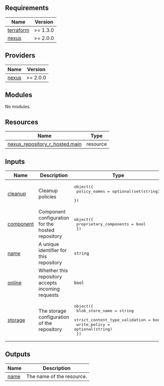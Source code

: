 ## Requirements

| Name | Version |
|------|---------|
| <a name="requirement_terraform"></a> [terraform](#requirement\_terraform) | >= 1.3.0 |
| <a name="requirement_nexus"></a> [nexus](#requirement\_nexus) | >= 2.0.0 |

## Providers

| Name | Version |
|------|---------|
| <a name="provider_nexus"></a> [nexus](#provider\_nexus) | >= 2.0.0 |

## Modules

No modules.

## Resources

| Name | Type |
|------|------|
| [nexus_repository_r_hosted.main](https://registry.terraform.io/providers/datadrivers/nexus/latest/docs/resources/repository_r_hosted) | resource |

## Inputs

| Name | Description | Type | Default | Required |
|------|-------------|------|---------|:--------:|
| <a name="input_cleanup"></a> [cleanup](#input\_cleanup) | Cleanup policies | <pre>object({<br>    policy_names = optional(set(string))<br>  })</pre> | `null` | no |
| <a name="input_component"></a> [component](#input\_component) | Component configuration for the hosted repository | <pre>object({<br>    proprietary_components = bool<br>  })</pre> | `null` | no |
| <a name="input_name"></a> [name](#input\_name) | A unique identifier for this repository | `string` | n/a | yes |
| <a name="input_online"></a> [online](#input\_online) | Whether this repository accepts incoming requests | `bool` | `null` | no |
| <a name="input_storage"></a> [storage](#input\_storage) | The storage configuration of the repository | <pre>object({<br>    blob_store_name                = string<br>    strict_content_type_validation = bool<br>    write_policy                   = optional(string)<br>  })</pre> | n/a | yes |

## Outputs

| Name | Description |
|------|-------------|
| <a name="output_name"></a> [name](#output\_name) | The name of the resource. |
